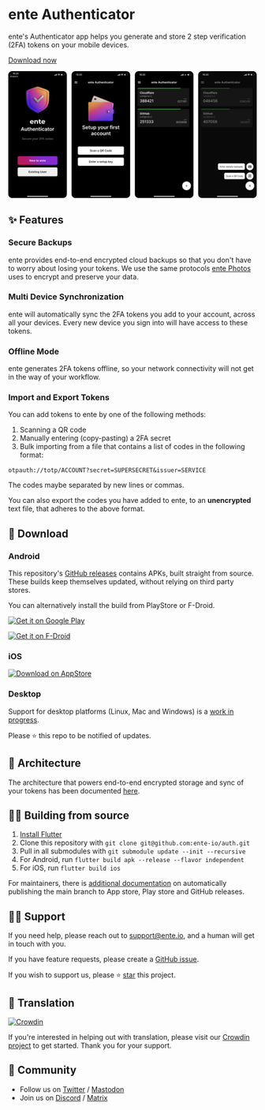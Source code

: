 # ente Authenticator

ente's Authenticator app helps you generate and store 2 step verification (2FA)
tokens on your mobile devices.

[Download now](#-download)

![App Screenshots](./screenshots/screenshots.png)

## ✨ Features

### Secure Backups

ente provides end-to-end encrypted cloud backups so that you don't have to worry
about losing your tokens. We use the same protocols [ente
Photos](https://ente.io) uses to encrypt and preserve your data.


### Multi Device Synchronization

ente will automatically sync the 2FA tokens you add to your account, across all
your devices. Every new device you sign into will have access to these tokens.


### Offline Mode

ente generates 2FA tokens offline, so your network connectivity will not get in
the way of your workflow.

### Import and Export Tokens

You can add tokens to ente by one of the following methods:
1. Scanning a QR code
2. Manually entering (copy-pasting) a 2FA secret
3. Bulk importing from a file that contains a list of codes in the following
   format:
```
otpauth://totp/ACCOUNT?secret=SUPERSECRET&issuer=SERVICE
```
The codes maybe separated by new lines or commas.

You can also export the codes you have added to ente, to an **unencrypted** text
file, that adheres to the above format.


## 📲 Download

### Android

This repository's [GitHub
releases](https://github.com/ente-io/auth/releases/latest/download/ente-auth.apk)
contains APKs, built straight from source. These builds keep themselves updated,
without relying on third party stores.

You can alternatively install the build from PlayStore or F-Droid.

<a href="https://play.google.com/store/apps/details?id=io.ente.auth"> <img
  width="197" alt="Get it on Google Play"
src="https://ente.io/static/ed265c3abdcd3efa5e29f64b927bcb44/e230a/play-store-badge.webp">
</a>

<a href="https://f-droid.org/packages/io.ente.auth/">
  <img width="197" alt="Get it on F-Droid" src="https://ente.io/static/5378d3de690a04a5011268b9caf739f5/e230a/f-droid-badge.webp">
</a>

### iOS

<a href="https://apps.apple.com/us/app/ente-authenticator/id6444121398"> <img
  width="197" alt="Download on AppStore"
src="https://user-images.githubusercontent.com/1161789/154795157-c4468ff9-97fd-46f3-87fe-dca789d8733a.png">
</a>

### Desktop

Support for desktop platforms (Linux, Mac and Windows) is a [work in
progress](https://github.com/ente-io/auth/tree/desktop).

Please ⭐ this repo to be notified of updates.


## 🔩 Architecture

The architecture that powers end-to-end encrypted storage and sync of your
tokens has been documented [here](architecture/README.md).


## 🧑‍💻 Building from source

1. [Install Flutter](https://flutter.dev/docs/get-started/install)
2. Clone this repository with `git clone git@github.com:ente-io/auth.git` 
3. Pull in all submodules with `git submodule update --init --recursive`
4. For Android, run `flutter build apk --release --flavor independent`
5. For iOS, run `flutter build ios` 

For maintainers, there is [additional documentation](RELEASES.md) on
automatically publishing the main branch to App store, Play store and GitHub
releases.

## 🙋‍♂️ Support

If you need help, please reach out to support@ente.io, and a human will get in
touch with you.

If you have feature requests, please create a [GitHub issue](https://github.com/ente-io/auth/issues/).

If you wish to support us, please ⭐
[star](https://github.com/ente-io/auth/stargazers) this project.

## 🙌 Translation
[![Crowdin](https://badges.crowdin.net/ente-authenticator-app/localized.svg)](https://crowdin.com/project/ente-authenticator-app)

If you're interested in helping out with translation, please visit our [Crowdin project](https://crowdin.com/project/ente-authenticator-app) to get started. Thank you for your support.

## 💜 Community

- Follow us on [Twitter](https://twitter.com/enteio) / [Mastodon](https://mstdn.social/@ente)
- Join us on [Discord](https://ente.io/discord) / [Matrix](https://ente.io/matrix)
